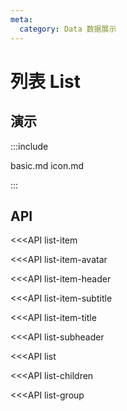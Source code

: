 ```yaml
---
meta:
  category: Data 数据展示
---
```


# 列表 List

## 演示

:::include

basic.md icon.md

:::

## API

<<<API list-item

<<<API list-item-avatar

<<<API list-item-header

<<<API list-item-subtitle

<<<API list-item-title

<<<API list-subheader

<<<API list

<<<API list-children

<<<API list-group